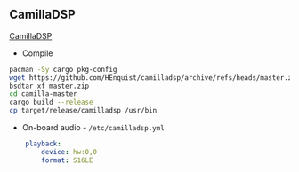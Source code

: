 CamillaDSP
---

[CamillaDSP](https://github.com/HEnquist/camilladsp)
- Compile
```sh
pacman -Sy cargo pkg-config
wget https://github.com/HEnquist/camilladsp/archive/refs/heads/master.zip
bsdtar xf master.zip
cd camilla-master
cargo build --release
cp target/release/camilladsp /usr/bin
```

- On-board audio - `/etc/camilladsp.yml`
```yml
	playback:
		device: hw:0,0
		format: S16LE
```
